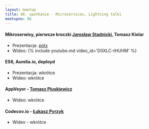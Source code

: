 ```yaml
---
layout: meetup
title: 86. spotkanie - Microservices, Lightning talki
meetupno: 86
---
```


#### Mikroserwisy, pierwsze kroczki [Jarosław Stadnicki](http://jaroslawstadnicki.pl/), Tomasz Kielar
* Prezentacja: [pptx](/assets/microservices.pptx)
* Wideo: {% include youtube.md video_id='D0XLC-tHUHM' %}

#### ES6, Aurelia.io, deployd
* Prezentacja: wkrótce
* Wideo: wkrótce

#### AppVeyor - [Tomasz Pluskiewicz](http://twitter.com/tpluscode)
* Wideo: wkrótce

#### Codecov.io - [Łukasz Pyrzyk](https://twitter.com/lukaszpyrzyk/)
* Wideo - wkrótce
